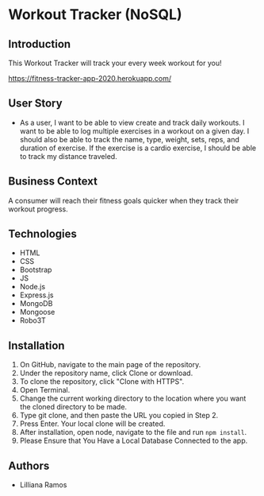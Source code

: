 # Workout Tracker (NoSQL)

## Introduction
This Workout Tracker will track your every week workout for you!

https://fitness-tracker-app-2020.herokuapp.com/

## User Story
* As a user, I want to be able to view create and track daily workouts. 
I want to be able to log multiple exercises in a workout on a given day. 
I should also be able to track the name, type, weight, sets, reps, and duration of exercise. If the exercise is a cardio exercise, I should be able to track my distance traveled.

## Business Context
A consumer will reach their fitness goals quicker when they track their workout progress.

## Technologies
* HTML
* CSS
* Bootstrap
* JS
* Node.js
* Express.js
* MongoDB 
* Mongoose 
* Robo3T

## Installation
1. On GitHub, navigate to the main page of the repository.
2. Under the repository name, click Clone or download.
3. To clone the repository, click "Clone with HTTPS".
4. Open Terminal.
5. Change the current working directory to the location where you want the cloned directory to be made.
6. Type git clone, and then paste the URL you copied in Step 2.
7. Press Enter. Your local clone will be created. 
8. After installation, open node, navigate to the file and run `npm install`.
9. Please Ensure that You Have a Local Database Connected to the app.

## Authors
* Lilliana Ramos

